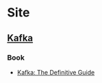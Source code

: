 # Site
## [Kafka](http://kafka.apache.org)

### Book
* [Kafka: The Definitive Guide](https://www.confluent.io/resources/kafka-the-definitive-guide/)
